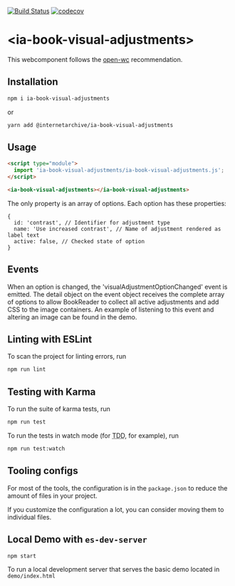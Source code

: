 [![Build Status](https://travis-ci.com/internetarchive/iaux-book-visual-adjustments.svg?branch=master)](https://travis-ci.com/internetarchive/iaux-book-visual-adjustments)
[![codecov](https://codecov.io/gh/internetarchive/iaux-book-visual-adjustments/branch/master/graph/badge.svg)](https://codecov.io/gh/internetarchive/iaux-book-visual-adjustments)

# \<ia-book-visual-adjustments>

This webcomponent follows the [open-wc](https://github.com/open-wc/open-wc) recommendation.

## Installation
```bash
npm i ia-book-visual-adjustments
```
or
```bash
yarn add @internetarchive/ia-book-visual-adjustments
```

## Usage
```html
<script type="module">
  import 'ia-book-visual-adjustments/ia-book-visual-adjustments.js';
</script>

<ia-book-visual-adjustments></ia-book-visual-adjustments>
```

The only property is an array of options. Each option has these properties:

```
{
  id: 'contrast', // Identifier for adjustment type
  name: 'Use increased contrast', // Name of adjustment rendered as label text
  active: false, // Checked state of option
}
```

## Events

When an option is changed, the 'visualAdjustmentOptionChanged' event is emitted.
The detail object on the event object receives the complete array of options to
allow BookReader to collect all active adjustments and add CSS to the image
containers. An example of listening to this event and altering an image can be
found in the demo.

## Linting with ESLint
To scan the project for linting errors, run
```bash
npm run lint
```

## Testing with Karma
To run the suite of karma tests, run
```bash
npm run test
```

To run the tests in watch mode (for <abbr title="test driven development">TDD</abbr>, for example), run

```bash
npm run test:watch
```

## Tooling configs

For most of the tools, the configuration is in the `package.json` to reduce the amount of files in your project.

If you customize the configuration a lot, you can consider moving them to individual files.

## Local Demo with `es-dev-server`
```bash
npm start
```
To run a local development server that serves the basic demo located in `demo/index.html`

